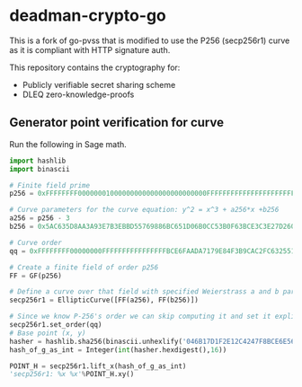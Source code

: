 # deadman-crypto-go

This is a fork of go-pvss that is modified to use the P256 (secp256r1) curve as
it is compliant with HTTP signature auth.

This repository contains the cryptography for:

- Publicly verifiable secret sharing scheme
- DLEQ zero-knowledge-proofs

## Generator point verification for curve

Run the following in Sage math.

```python
import hashlib
import binascii

# Finite field prime
p256 = 0xFFFFFFFF00000001000000000000000000000000FFFFFFFFFFFFFFFFFFFFFFFF

# Curve parameters for the curve equation: y^2 = x^3 + a256*x +b256
a256 = p256 - 3
b256 = 0x5AC635D8AA3A93E7B3EBBD55769886BC651D06B0CC53B0F63BCE3C3E27D2604B

# Curve order
qq = 0xFFFFFFFF00000000FFFFFFFFFFFFFFFFBCE6FAADA7179E84F3B9CAC2FC632551

# Create a finite field of order p256
FF = GF(p256)

# Define a curve over that field with specified Weierstrass a and b parameters
secp256r1 = EllipticCurve([FF(a256), FF(b256)])

# Since we know P-256's order we can skip computing it and set it explicitly
secp256r1.set_order(qq)
# Base point (x, y)
hasher = hashlib.sha256(binascii.unhexlify('046B17D1F2E12C4247F8BCE6E563A440F277037D812DEB33A0F4A13945D898C2964FE342E2FE1A7F9B8EE7EB4A7C0F9E162BCE33576B315ECECBB6406837BF51F5'))
hash_of_g_as_int = Integer(int(hasher.hexdigest(),16))

POINT_H = secp256r1.lift_x(hash_of_g_as_int)
'secp256r1: %x %x'%POINT_H.xy()
```
